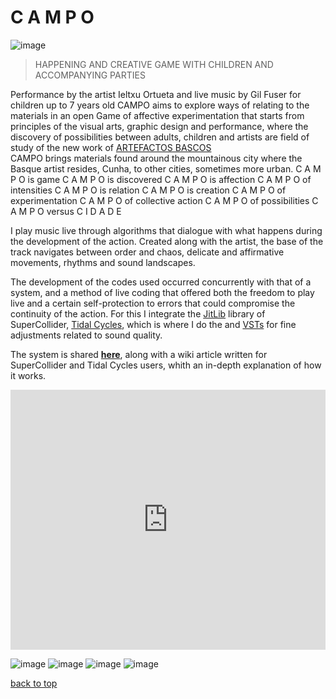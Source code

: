 # C A M P O

![image](/images/campo/ca-00.jpg "May 25th 2019, SESC Interlagos Sao Paulo. photo: Mario Ladeira & Husam Adin Hazimeh")

> HAPPENING AND CREATIVE GAME WITH CHILDREN AND ACCOMPANYING PARTIES

Performance by the artist Ieltxu Ortueta and live music by Gil Fuser for children up to 7 years old CAMPO aims to explore ways of relating to the materials in an open Game of affective experimentation that starts from principles of the visual arts, graphic design and performance, where the discovery of possibilities between adults, children and artists are field of study of the new work of [ARTEFACTOS BASCOS](https://www.artefactosbascos.com/)  
CAMPO brings materials found around the mountainous city where the Basque artist resides, Cunha, to other cities, sometimes more urban. C A M P O is game C A M P O is discovered C A M P O is affection C A M P O of intensities C A M P O is relation C A M P O is creation C A M P O of experimentation C A M P O of collective action C A M P O of possibilities C A M P O versus C I D A D E

I play music live through algorithms that dialogue with what happens during the development of the action.
Created along with the artist, the base of the track navigates between order and chaos, delicate and affirmative movements, rhythms and sound landscapes.

The development of the codes used occurred concurrently with that of a system, and a method of live coding that offered both the freedom to play live and a certain self-protection to errors that could compromise the continuity of the action. For this I integrate the [JitLib](http://doc.sccode.org/Overviews/JITLib.html) library of SuperCollider, [Tidal Cycles](https://tidalcycles.org/), which is where I do the and [VSTs](https://en.wikipedia.org/wiki/Virtual_Studio_Technology) for fine adjustments related to sound quality.

The system is shared **[here](https://github.com/gilfuser/livecode-this)**, along with a wiki article written for SuperCollider and Tidal Cycles users, whith an in-depth explanation of how it works.

<iframe style="width:100%;height:416px" src="https://www.youtube.com/embed/9m_onBOQ6P4" frameborder="0" allow="accelerometer; autoplay; encrypted-media; gyroscope; picture-in-picture" allowfullscreen></iframe>


![image](/images/campo/ca-01.jpg "May 25th 2019, SESC Interlagos Sao Paulo. photo: Mario Ladeira & Husam Adin Hazimeh")
![image](/images/campo/ca-02.jpg "May 25th 2019, SESC Interlagos Sao Paulo. photo: Mario Ladeira & Husam Adin Hazimeh")
![image](/images/campo/ca-03.jpg "May 25th 2019, SESC Interlagos Sao Paulo. photo: Mario Ladeira & Husam Adin Hazimeh")
![image](/images/campo/ca-04.jpg "May 25th 2019, SESC Interlagos Sao Paulo. photo: Mario Ladeira & Husam Adin Hazimeh")

[back to top](#c-a-m-p-o)
